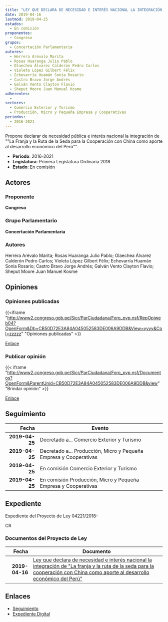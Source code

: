 ```yaml
---
title: "LEY QUE DECLARA DE NECESIDAD E INTERÉS NACIONAL LA INTEGRACIÓN DE LA 'FRANJA Y LA RUTA DE LA SEDA PARA LA COOPERACIÓN CON CHINA COMO APORTE AL DESARROLOLO ECONÓMICO DEL PERÚ'"
date: 2019-04-16
lastmod: 2019-04-25
estados: 
  - En comisión
proponentes: 
  - Congreso
grupos: 
  - Concertación Parlamentaria
autores: 
  - Herrera Arévalo Marita
  - Rosas Huaranga Julio Pablo
  - Olaechea Álvarez Calderón Pedro Carlos
  - Violeta López Gilbert Félix
  - Echevarría Huamán Sonia Rosario
  - Castro Bravo Jorge Andrés
  - Galván Vento Clayton Flavio
  - Sheput Moore Juan Manuel Kosme
adherentes: 
  - 
sectores: 
  - Comercio Exterior y Turismo
  - Producción, Micro y Pequeña Empresa y Cooperativas
periodos: 
  - 2016-2021
---
```


Propone declarar de necesidad pública e interés nacional la integración de ""La Franja y la Ruta de la Seda para la Cooperación con China como aporte al desarrollo económico del Perú"".

- **Periodo**: 2016-2021
- **Legislatura**: Primera Legislatura Ordinaria 2018
- **Estado**: En comisión

## Actores

### Proponente

**Congreso**

### Grupo Parlamentario

**Concertación Parlamentaria**

### Autores

Herrera Arévalo Marita; Rosas Huaranga Julio Pablo; Olaechea Álvarez Calderón Pedro Carlos; Violeta López Gilbert Félix; Echevarría Huamán Sonia Rosario; Castro Bravo Jorge Andrés; Galván Vento Clayton Flavio; Sheput Moore Juan Manuel Kosme


## Opiniones

### Opiniones publicadas

{{<iframe "http://www2.congreso.gob.pe/Sicr/ParCiudadana/Foro_pvp.nsf/RepOpiweb04?OpenForm&Db=CB50D72E3A84A045052583DE006A9DDB&View=yyyy&Col=zzzzz" "Opiniones publicadas" >}}

[Enlace](http://www2.congreso.gob.pe/Sicr/ParCiudadana/Foro_pvp.nsf/RepOpiweb04?OpenForm&Db=CB50D72E3A84A045052583DE006A9DDB&View=yyyy&Col=zzzzz)
### Publicar opinión

{{< iframe "http://www2.congreso.gob.pe/Sicr/ParCiudadana/Foro_pvp.nsf/Documentos?OpenForm&ParentUnid=CB50D72E3A84A045052583DE006A9DDB&view" "Brindar opinión" >}}

[Enlace](http://www2.congreso.gob.pe/Sicr/ParCiudadana/Foro_pvp.nsf/Documentos?OpenForm&ParentUnid=CB50D72E3A84A045052583DE006A9DDB&view)

## Seguimiento

| Fecha | Evento |
|------:|--------|
| **2019-04-25** | Decretado a... Comercio Exterior y Turismo|
| **2019-04-25** | Decretado a... Producción, Micro y Pequeña Empresa y Cooperativas|
| **2019-04-25** | En comisión Comercio Exterior y Turismo|
| **2019-04-25** | En comisión Producción, Micro y Pequeña Empresa y Cooperativas|


## Expediente

Expediente del Proyecto de Ley 04221/2018-

CR


### Documentos del Proyecto de Ley

| Fecha | Documento |
|------:|--------|
| **2019-04-16** | [Ley que declara de necesidad e interés nacional la integración de "La franja y la ruta de la seda para la cooperación con China como aporte al desarrollo económico del Perú"](http://www.leyes.congreso.gob.pe/Documentos/2016_2021/Proyectos_de_Ley_y_de_Resoluciones_Legislativas/PL0422120190416.pdf) |

## Enlaces 

- [Seguimiento](http://www2.congreso.gob.pe/Sicr/TraDocEstProc/CLProLey2016.nsf/f7fff46988ca05b1052578e100829cc7/419a27f64c424c9f052583de006f623c?OpenDocument)
- [Expediente Digital](http://www2.congreso.gob.pe/Sicr/TraDocEstProc/CLProLey2016.nsf/f7fff46988ca05b1052578e100829cc7/419a27f64c424c9f052583de006f623c?OpenDocument&Click=05257FB7005EB655.eb71d0cf91d8294e05256cdf006b5706/$Body/0.1C6C)
